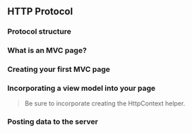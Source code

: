 ## HTTP Protocol

### Protocol structure

### What is an MVC page?

### Creating your first MVC page

### Incorporating a view model into your page

> Be sure to incorporate creating the HttpContext helper.

### Posting data to the server
